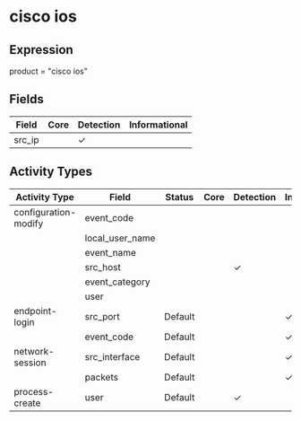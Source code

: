 cisco ios
=========

Expression
----------

product = "cisco ios"

Fields
------

| Field  | Core | Detection | Informational |
| ------ | ---- | --------- | ------------- |
| src_ip |      | &#10003;  |               |

Activity Types
--------------

| Activity Type        | Field           | Status  | Core | Detection | Informational |
| -------------------- | --------------- | ------- | ---- | --------- | ------------- |
| configuration-modify | event_code      |         |      |           |               |
|                      | local_user_name |         |      |           |               |
|                      | event_name      |         |      |           |               |
|                      | src_host        |         |      | &#10003;  |               |
|                      | event_category  |         |      |           |               |
|                      | user            |         |      |           |               |
| endpoint-login       | src_port        | Default |      |           | &#10003;      |
|                      | event_code      | Default |      |           | &#10003;      |
| network-session      | src_interface   | Default |      |           | &#10003;      |
|                      | packets         | Default |      |           | &#10003;      |
| process-create       | user            | Default |      | &#10003;  |               |

